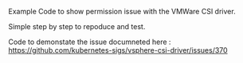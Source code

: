 Example Code to show permission issue with the VMWare CSI driver. 

Simple step by step to repoduce and test. 


Code to demonstate the issue documneted here : 
https://github.com/kubernetes-sigs/vsphere-csi-driver/issues/370


